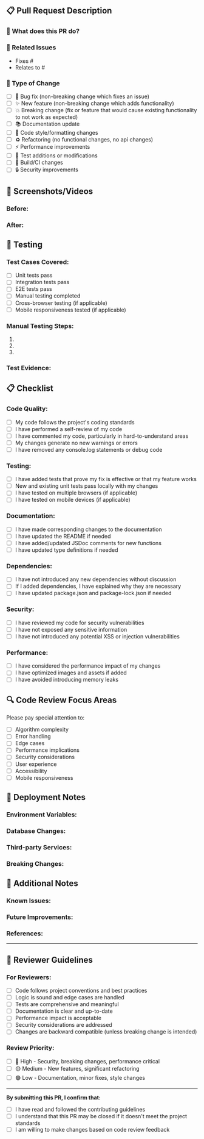 ## 📋 Pull Request Description

### 🎯 What does this PR do?
<!-- Provide a clear and concise description of what this PR accomplishes -->

### 🔗 Related Issues
<!-- Link any related issues using "Fixes #123" or "Closes #123" -->
- Fixes #
- Relates to #

### 🧪 Type of Change
<!-- Mark the appropriate option with an "x" -->
- [ ] 🐛 Bug fix (non-breaking change which fixes an issue)
- [ ] ✨ New feature (non-breaking change which adds functionality)
- [ ] 💥 Breaking change (fix or feature that would cause existing functionality to not work as expected)
- [ ] 📚 Documentation update
- [ ] 🎨 Code style/formatting changes
- [ ] ♻️ Refactoring (no functional changes, no api changes)
- [ ] ⚡ Performance improvements
- [ ] 🧪 Test additions or modifications
- [ ] 🔧 Build/CI changes
- [ ] 🔒 Security improvements

## 📸 Screenshots/Videos
<!-- If applicable, add screenshots or videos to help explain your changes -->

### Before:
<!-- Screenshot/video of the current behavior -->

### After:
<!-- Screenshot/video of the new behavior -->

## 🧪 Testing
<!-- Describe the tests you ran to verify your changes -->

### Test Cases Covered:
- [ ] Unit tests pass
- [ ] Integration tests pass
- [ ] E2E tests pass
- [ ] Manual testing completed
- [ ] Cross-browser testing (if applicable)
- [ ] Mobile responsiveness tested (if applicable)

### Manual Testing Steps:
1. 
2. 
3. 

### Test Evidence:
<!-- Provide evidence that tests are passing -->

## 📋 Checklist
<!-- Mark completed items with an "x" -->

### Code Quality:
- [ ] My code follows the project's coding standards
- [ ] I have performed a self-review of my code
- [ ] I have commented my code, particularly in hard-to-understand areas
- [ ] My changes generate no new warnings or errors
- [ ] I have removed any console.log statements or debug code

### Testing:
- [ ] I have added tests that prove my fix is effective or that my feature works
- [ ] New and existing unit tests pass locally with my changes
- [ ] I have tested on multiple browsers (if applicable)
- [ ] I have tested on mobile devices (if applicable)

### Documentation:
- [ ] I have made corresponding changes to the documentation
- [ ] I have updated the README if needed
- [ ] I have added/updated JSDoc comments for new functions
- [ ] I have updated type definitions if needed

### Dependencies:
- [ ] I have not introduced any new dependencies without discussion
- [ ] If I added dependencies, I have explained why they are necessary
- [ ] I have updated package.json and package-lock.json if needed

### Security:
- [ ] I have reviewed my code for security vulnerabilities
- [ ] I have not exposed any sensitive information
- [ ] I have not introduced any potential XSS or injection vulnerabilities

### Performance:
- [ ] I have considered the performance impact of my changes
- [ ] I have optimized images and assets if added
- [ ] I have avoided introducing memory leaks

## 🔍 Code Review Focus Areas
<!-- Highlight specific areas where you'd like reviewers to focus -->

Please pay special attention to:
- [ ] Algorithm complexity
- [ ] Error handling
- [ ] Edge cases
- [ ] Performance implications
- [ ] Security considerations
- [ ] User experience
- [ ] Accessibility
- [ ] Mobile responsiveness

## 🚀 Deployment Notes
<!-- Any special instructions for deployment -->

### Environment Variables:
<!-- List any new environment variables needed -->

### Database Changes:
<!-- Describe any database migrations or schema changes -->

### Third-party Services:
<!-- Mention any new integrations or changes to existing services -->

### Breaking Changes:
<!-- Describe any breaking changes and migration steps -->

## 📝 Additional Notes
<!-- Any additional information for reviewers -->

### Known Issues:
<!-- List any known issues or limitations -->

### Future Improvements:
<!-- Suggest future enhancements related to this change -->

### References:
<!-- Link to relevant documentation, specifications, or external resources -->

---

## 🤝 Reviewer Guidelines

### For Reviewers:
- [ ] Code follows project conventions and best practices
- [ ] Logic is sound and edge cases are handled
- [ ] Tests are comprehensive and meaningful
- [ ] Documentation is clear and up-to-date
- [ ] Performance impact is acceptable
- [ ] Security considerations are addressed
- [ ] Changes are backward compatible (unless breaking change is intended)

### Review Priority:
- [ ] 🔴 High - Security, breaking changes, performance critical
- [ ] 🟡 Medium - New features, significant refactoring
- [ ] 🟢 Low - Documentation, minor fixes, style changes

---

**By submitting this PR, I confirm that:**
- [ ] I have read and followed the contributing guidelines
- [ ] I understand that this PR may be closed if it doesn't meet the project standards
- [ ] I am willing to make changes based on code review feedback